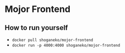 # Mojor Frontend
## How to run yourself
- `docker pull shoganeko/mojor-frontend`
- `docker run -p 4000:4000 shoganeko/mojor-frontend`
